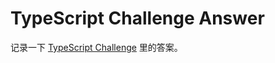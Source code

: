 # TypeScript Challenge Answer

记录一下 [TypeScript Challenge](https://github.com/type-challenges/type-challenges) 里的答案。

